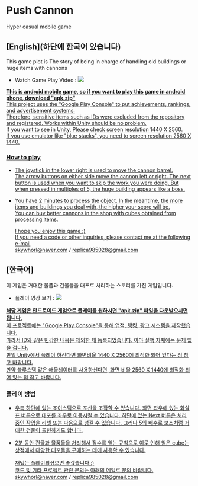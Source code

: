 # Push Cannon
Hyper casual mobile game
  

## [English](하단에 한국어 있습니다)  
This game plot is The story of being in charge of handling old buildings or huge items with cannons  
* Watch Game Play Video : <a href="https://youtu.be/1c4yz9_by70"><img src="https://img.shields.io/badge/YouTube-FF0000?style=flat-square&logo=youtube&logoColor=white"/>  

**This is android mobile game, so if you want to play this game in android phone, download "apk.zip"**  
This project uses the "Google Play Console" to put achievements, rankings, and advertisement systems.  
Therefore, sensitive items such as IDs were excluded from the repository and registered. Works within Unity should be no problem.  
If you want to see in Unity, Please check screen resolution 1440 X 2560.  
If you use emulator like "blue stacks", you need to screen resolution 2560 X 1440.  

### How to play
* The joystick in the lower right is used to move the cannon barrel.  
  The arrow buttons on either side move the cannon left or right.
  The next button is used when you want to skip the work you were doing.
  But when pressed in multiples of 5, the huge building appears like a boss.

* You have 2 minutes to process the object. In the meantime, the more items and buildings you deal with, the higher your score will be.  
  You can buy better cannons in the shop with cubes obtained from processing items.
    
      
  I hope you enjoy this game :)  
  If you need a code or other inquiries, please contact me at the following e-mail  
  skywhorl@naver.com / replica985028@gmail.com
    
    
    
    
    
## [한국어]  
이 게임은 거대한 물품과 건물들을 대포로 처리하는 스토리를 가진 게임입니다.
* 플레이 영상 보기 : <a href="https://youtu.be/1c4yz9_by70"><img src="https://img.shields.io/badge/YouTube-FF0000?style=flat-square&logo=youtube&logoColor=white"/>  

**해당 게임은 안드로이드 게임으로 플레이를 원하시면 "apk.zip" 파일을 다운받으시면 됩니다.**  
이 프로젝트에는 "Google Play Console"을 통해 업적, 랭킹, 광고 시스템을 제작했습니다.  
따라서 ID와 같은 민감한 내용은 제외한 채 등록되었습니다. 아마 실행 자체에는 문제 없을 겁니다.  
만일 Unity에서 플레이 하신다면 화면비율 1440 X 2560에 최적화 되어 있다는 점 참고 바랍니다.  
만약 블루스택 같은 애뮬레이터를 사용하신다면, 화면 비율 2560 X 1440에 최적화 되어 있는 점 참고 바랍니다.  

### 플레이 방법
* 우측 하단에 있는 조이스틱으로 포신을 조작할 수 있습니다.
  화면 좌우에 있는 화살표 버튼으로 대포를 좌우로 이동시킬 수 있습니다.
  하단에 있는 Next 버튼은 처리 중인 작업을 리셋 또는 다음으로 넘길 수 있습니다.
  그러나 5의 배수로 보스처럼 거대한 건물이 출현하기도 합니다.

* 2분 동안 건물과 물품들을 처리해서 점수를 얻는 규칙으로 이로 인해 얻은 cube는 상점에서 다양한 대포들을 구매하는 데에 사용할 수 있습니다.
    
      
  재밌는 플레이되셨으면 좋겠습니다 :)  
  코드 및 기타 프로젝트 관련 문의는 아래의 메일로 문의 바랍니다.  
  skywhorl@naver.com / replica985028@gmail.com
